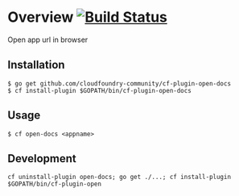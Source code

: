 Overview [![Build Status](https://travis-ci.org/cloudfoundry-community/cf-plugin-open.svg?branch=master)](https://travis-ci.org/cloudfoundry-community/cf-plugin-open)
========

Open app url in browser

Installation
------------

```
$ go get github.com/cloudfoundry-community/cf-plugin-open-docs
$ cf install-plugin $GOPATH/bin/cf-plugin-open-docs
```

Usage
-----

```
$ cf open-docs <appname>
```

Development
-----------

```
cf uninstall-plugin open-docs; go get ./...; cf install-plugin $GOPATH/bin/cf-plugin-open
```
